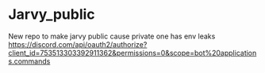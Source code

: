 # Jarvy_public
New repo to make jarvy public cause private one has env leaks\
https://discord.com/api/oauth2/authorize?client_id=753513303392911362&permissions=0&scope=bot%20applications.commands
